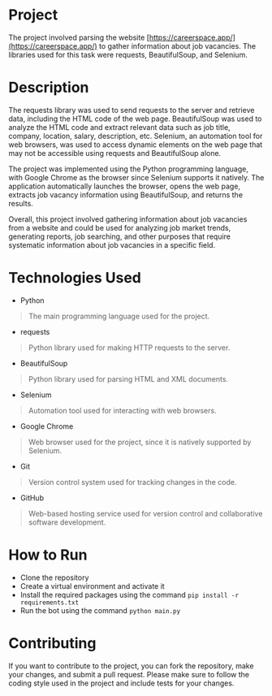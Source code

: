 
# Project 

The project involved parsing the website [https://careerspace.app/](https://careerspace.app/) to gather information about job vacancies. The libraries used for this task were requests, BeautifulSoup, and Selenium.

# Description


The requests library was used to send requests to the server and retrieve data, including the HTML code of the web page. BeautifulSoup was used to analyze the HTML code and extract relevant data such as job title, company, location, salary, description, etc. Selenium, an automation tool for web browsers, was used to access dynamic elements on the web page that may not be accessible using requests and BeautifulSoup alone.

The project was implemented using the Python programming language, with Google Chrome as the browser since Selenium supports it natively. The application automatically launches the browser, opens the web page, extracts job vacancy information using BeautifulSoup, and returns the results.

Overall, this project involved gathering information about job vacancies from a website and could be used for analyzing job market trends, generating reports, job searching, and other purposes that require systematic information about job vacancies in a specific field.




# Technologies Used

-   Python

> The main programming language used for the project.

-   requests

> Python library used for making HTTP requests to the server.

-   BeautifulSoup

> Python library used for parsing HTML and XML documents.

-   Selenium

> Automation tool used for interacting with web browsers.

-   Google Chrome

> Web browser used for the project, since it is natively supported by Selenium.

-   Git

> Version control system used for tracking changes in the code.

-   GitHub

> Web-based hosting service used for version control and collaborative software development.

# How to Run

-   Clone the repository
-   Create a virtual environment and activate it
-   Install the required packages using the command `pip install -r requirements.txt`
-   Run the bot using the command `python main.py`

# Contributing

If you want to contribute to the project, you can fork the repository, make your changes, and submit a pull request. Please make sure to follow the coding style used in the project and include tests for your changes.
